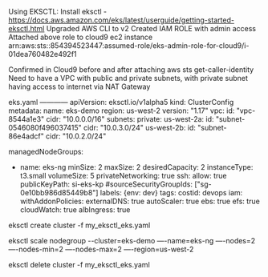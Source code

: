 
Using EKSCTL:
Install eksctl - https://docs.aws.amazon.com/eks/latest/userguide/getting-started-eksctl.html
Upgraded AWS CLI to v2
Created IAM ROLE with admin access 
Attached above role to cloud9 ec2 instance
arn:aws:sts::854394523447:assumed-role/eks-admin-role-for-cloud9/i-01dea760482e492f1
 
Confirmed in Cloud9 before and after attaching
aws sts get-caller-identity
Need to have a VPC with public and private subnets, with private subnet having access to internet via NAT Gateway 
 
eks.yaml
————
apiVersion: eksctl.io/v1alpha5
kind: ClusterConfig
metadata:
  name: eks-demo
  region: us-west-2
  version: "1.17"
vpc:
  id: "vpc-8544a1e3"
  cidr: "10.0.0.0/16"
  subnets:
    private:
      us-west-2a:
          id: "subnet-0546080f496037415"
          cidr: "10.0.3.0/24"
      us-west-2b:
          id: "subnet-86e4adcf"
          cidr: "10.0.2.0/24"
 
managedNodeGroups:
  - name: eks-ng
    minSize: 2
    maxSize: 2
    desiredCapacity: 2
    instanceType: t3.small
    volumeSize: 5
    privateNetworking: true
    ssh:
      allow: true
      publicKeyPath: si-eks-kp
      #sourceSecurityGroupIds: ["sg-0e10bb986d85449b8"]
    labels: {env: dev}
    tags:
      costid: devops
    iam:
      withAddonPolicies:
        externalDNS: true
        autoScaler: true
        ebs: true
        efs: true
        cloudWatch: true
        albIngress: true
 
eksctl create cluster -f my_eksctl_eks.yaml
 
eksctl scale nodegroup --cluster=eks-demo —-name=eks-ng —-nodes=2 —-nodes-min=2 —-nodes-max=2 —-region=us-west-2
 
eksctl delete cluster -f my_eksctl_eks.yaml
